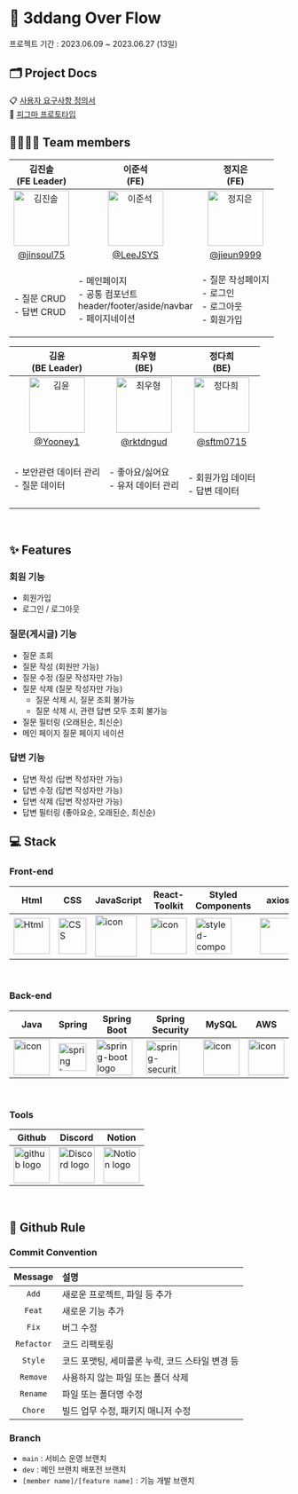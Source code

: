 # 🎴 3ddang Over Flow

프로젝트 기간 : 2023.06.09 ~ 2023.06.27 (13일)

## 🗂️ Project Docs
📋 <a href="https://www.notion.so/codestates/5efceb8f2bd6488ab344038ca84c4bdf?pvs=4">사용자 요구사항 정의서<a/>
<br/> 🎨 <a href="https://www.figma.com/file/rZQ9dlYffNx9ynTCKaqPtC/pre_project_033?type=design&node-id=92%3A5&mode=dev">피그마 프로토타입<a/>

## 👨‍👨‍👧‍👦 Team members

| 김진솔<br>(FE Leader) | 이준석<br>(FE) | 정지은<br>(FE) |
|:--------:| :--------: | :--------: |
| <img src="https://github.com/codestates-seb/seb44_pre_033/assets/112951633/45d0c722-34d4-4d6e-ae7f-4ca74b7f9e46" alt="김진솔" width="100" height="100">| <img src="https://github.com/codestates-seb/seb44_pre_033/assets/112951633/9b3e7fab-9cdb-4901-af12-0ddd94d47f6d" alt="이준석" width="100" height="100"> | <img src="https://github.com/codestates-seb/seb44_pre_033/assets/112951633/15d84434-2aa6-45a8-963b-9b90b51e6923" alt="정지은" width="100" height="100"> | 
|[@jinsoul75](https://github.com/jinsoul75) | [@LeeJSYS](https://github.com/LeeJSYS) | [@jieun9999](https://github.com/jieun9999) | 
| <p align="left"><br/>- 질문 CRUD <br/>- 답변 CRUD<br/> | <p align="left">- 메인페이지 <br/>- 공통 컴포넌트 <br/>header/footer/aside/navbar <br/>- 페이지네이션| <p align="left">- 질문 작성페이지<br/>- 로그인 <br/>- 로그아웃 <br />- 회원가입 | 

| 김윤<br>(BE Leader) | 최우형<br>(BE) | 정다희<br>(BE) |
| :--------: | :--------: | :--------: |
| <img src="https://github.com/codestates-seb/seb44_pre_033/assets/112951633/b7a19bdd-3a32-46f1-b251-518ca96c3624" alt="김윤" width="100" height="100"> | <img src="https://github.com/codestates-seb/seb44_pre_033/assets/112951633/7524d290-f8db-4844-ad53-7c22a67eb150" alt="최우형" width="100" height="100"> | <img src="https://github.com/codestates-seb/seb44_pre_033/assets/112951633/7ac94843-ee32-4ab3-bffb-22ba6143d3e2" alt="정다희" width="100" height="100"> |
| [@Yooney1](https://github.com/Yooney1) | [@rktdngud](https://github.com/rktdngud) | [@sftm0715](https://github.com/sftm0715) |
| <p align="left">- 보안관련 데이터 관리<br/>- 질문 데이터<br/>|<p align="left">- 좋아요/싫어요<br/>- 유저 데이터 관리<br/>|<p align="left"><br/>- 회원가입 데이터<br/>- 답변 데이터<br/>||||

</br>

## ✨ Features

### 회원 기능

- 회원가입
- 로그인 / 로그아웃

### 질문(게시글) 기능

- 질문 조회
- 질문 작성 (회원만 가능)
- 질문 수정 (질문 작성자만 가능)
- 질문 삭제 (질문 작성자만 가능)
    - 질문 삭제 시, 질문 조회 불가능
    - 질문 삭제 시, 관련 답변 모두 조회 불가능
- 질문 필터링 (오래된순, 최신순)
- 메인 페이지 질문 페이지 네이션

### 답변 기능

- 답변 작성 (답변 작성자만 가능)
- 답변 수정 (답변 작성자만 가능)
- 답변 삭제 (답변 작성자만 가능)
- 답변 필터링 (좋아요순, 오래된순, 최신순)

## 💻 Stack
### Front-end

| Html | CSS | JavaScript | React-Toolkit | Styled<br>Components | axios | esLint | Figma | React<br>Router |
| --- | --- | --- | --- | --- | --- | --- | --- | --- |
| <img alt="Html" src ="https://upload.wikimedia.org/wikipedia/commons/thumb/6/61/HTML5_logo_and_wordmark.svg/440px-HTML5_logo_and_wordmark.svg.png" width="65" height="65" /> | <div style="display: flex; align-items: flex-start;"><img src="https://user-images.githubusercontent.com/111227745/210204643-4c3d065c-59ec-481d-ac13-cea795730835.png" alt="CSS" width="50" height="65" /></div> | <div style="display: flex; align-items: flex-start;"><img src="https://techstack-generator.vercel.app/js-icon.svg" alt="icon" width="75" height="75" /></div> | <div style="display: flex; align-items: flex-start;"><img src="https://techstack-generator.vercel.app/react-icon.svg" alt="icon" width="65" height="65" /></div> | <div style="display: flex; align-items: flex-start;"><img src="https://styled-components.com/logo.png" alt="styled-components icon" width="65" height="65" /></div> | <div style="display: flex; align-items: flex-start;"><img src="https://axios-http.com/assets/logo.svg" width="65" height="65"/></div> | <div style="display: flex; align-items: flex-start;"><img src="https://img.shields.io/badge/ESLint-4B32C3?style=for-the-badge&logo=ESLint&logoColor=white" width="100" height="65" /></div> | <div style="display: flex; align-items: flex-start;"><img src="https://www.vectorlogo.zone/logos/figma/figma-icon.svg" width="100" height="65"/></div> | <div style="display: flex; align-items: flex-start;"><img src="https://reactrouter.com/_brand/react-router-stacked-color.svg" width="100" height="65"/></div> |

</br>

### Back-end

| Java | Spring | Spring Boot | Spring Security | MySQL | AWS |
| --- | --- | --- | --- | --- | --- |
| <div style="display: flex; align-items: flex-start;"><img src="https://techstack-generator.vercel.app/java-icon.svg" alt="icon" width="65" height="65" /></div> | <img alt="spring logo" src="https://www.vectorlogo.zone/logos/springio/springio-icon.svg" height="50" width="50" > | <img alt="spring-boot logo" src="https://t1.daumcdn.net/cfile/tistory/27034D4F58E660F616" width="65" height="65" > | <img alt="spring-security logo" width="60px" src="https://camo.githubusercontent.com/923e99a57f8a456fdade5f65b35ada254be277612ddc991afb702d8dfd880d4f/68747470733a2f2f63646e2e73696d706c6569636f6e732e6f72672f737072696e677365637572697479" width="85" height=auto > | <div style="display: flex; align-items: flex-start;"><img src="https://techstack-generator.vercel.app/mysql-icon.svg" alt="icon" width="65" height="65" /></div> | <div style="display: flex; align-items: flex-start;"><img src="https://techstack-generator.vercel.app/aws-icon.svg" alt="icon" width="65" height="65" /></div> |

</br>

### Tools

| Github | Discord | Notion |
| --- | --- | --- |
| <img alt="github logo" src="https://techstack-generator.vercel.app/github-icon.svg" width="65" height="65"> | <img alt="Discord logo" src="https://assets-global.website-files.com/6257adef93867e50d84d30e2/62595384e89d1d54d704ece7_3437c10597c1526c3dbd98c737c2bcae.svg" height="65" width="65"> | <img alt="Notion logo" src="https://www.notion.so/cdn-cgi/image/format=auto,width=640,quality=100/front-static/shared/icons/notion-app-icon-3d.png" height="65" width="65"> |

</br>

## 🔗 Github Rule

### Commit Convention

|  Message   | 설명                                                  |
| :--------: | :---------------------------------------------------- |
| `Add` | 새로운 프로젝트, 파일 등 추가 |
| `Feat` | 새로운 기능 추가 |
| `Fix` | 버그 수정 |
| `Refactor` | 코드 리팩토링 |
| `Style` | 코드 포맷팅, 세미콜론 누락, 코드 스타일 변경 등 |
| `Remove` | 사용하지 않는 파일 또는 폴더 삭제 |
| `Rename` | 파일 또는 폴더명 수정 |
| `Chore` | 빌드 업무 수정, 패키지 매니저 수정 |

### Branch

- `main` : 서비스 운영 브랜치 
- `dev` : 메인 브랜치 배포전 브랜치  
- `[member name]/[feature name]` : 기능 개발 브랜치

</br>
